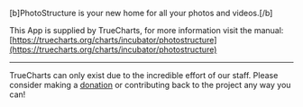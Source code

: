 [b]PhotoStructure is your new home for all your photos and videos.[/b]


This App is supplied by TrueCharts, for more information visit the manual: [https://truecharts.org/charts/incubator/photostructure](https://truecharts.org/charts/incubator/photostructure)

---

TrueCharts can only exist due to the incredible effort of our staff.
Please consider making a [donation](https://truecharts.org/about/sponsor) or contributing back to the project any way you can!
